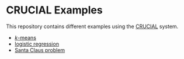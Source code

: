 # CRUCIAL Examples

This repository contains different examples using the
[CRUCIAL](http://github.com/danielBCN/crucial) system.


- [_k_-means](./kmeans)
- [logistic regression](./logistic-regression)
- [Santa Claus problem](./santa-claus)
